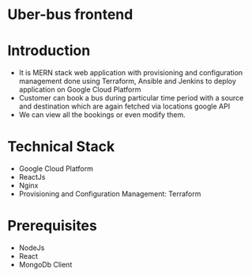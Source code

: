 # Uber-bus frontend

# Introduction 
   -  It is MERN stack web application with provisioning and configuration management done using Terraform, Ansible and Jenkins to deploy application on Google Cloud Platform
   -  Customer can book a bus during particular time period with a source and destination which are again fetched via locations google API
   -  We can view all the bookings or even modify them.

# Technical Stack
   - Google Cloud Platform
   - ReactJs
   - Nginx
   - Provisioning and Configuration Management: Terraform

# Prerequisites
   - NodeJs
   - React
   - MongoDb Client
   